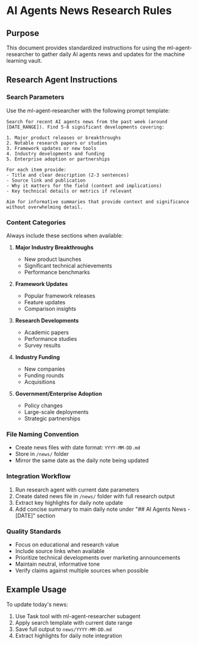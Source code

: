 # AI Agents News Research Rules

## Purpose
This document provides standardized instructions for using the ml-agent-researcher to gather daily AI agents news and updates for the machine learning vault.

## Research Agent Instructions

### Search Parameters
Use the ml-agent-researcher with the following prompt template:

```
Search for recent AI agents news from the past week (around [DATE_RANGE]). Find 5-8 significant developments covering:

1. Major product releases or breakthroughs
2. Notable research papers or studies  
3. Framework updates or new tools
4. Industry developments and funding
5. Enterprise adoption or partnerships

For each item provide:
- Title and clear description (2-3 sentences)
- Source link and publication
- Why it matters for the field (context and implications)
- Key technical details or metrics if relevant

Aim for informative summaries that provide context and significance without overwhelming detail.
```

### Content Categories
Always include these sections when available:

1. **Major Industry Breakthroughs**
   - New product launches
   - Significant technical achievements
   - Performance benchmarks

2. **Framework Updates**
   - Popular framework releases
   - Feature updates
   - Comparison insights

3. **Research Developments**
   - Academic papers
   - Performance studies
   - Survey results

4. **Industry Funding**
   - New companies
   - Funding rounds
   - Acquisitions

5. **Government/Enterprise Adoption**
   - Policy changes
   - Large-scale deployments
   - Strategic partnerships

### File Naming Convention
- Create news files with date format: `YYYY-MM-DD.md`
- Store in `/news/` folder
- Mirror the same date as the daily note being updated

### Integration Workflow
1. Run research agent with current date parameters
2. Create dated news file in `/news/` folder with full research output
3. Extract key highlights for daily note update
4. Add concise summary to main daily note under "## AI Agents News - [DATE]" section

### Quality Standards
- Focus on educational and research value
- Include source links when available
- Prioritize technical developments over marketing announcements
- Maintain neutral, informative tone
- Verify claims against multiple sources when possible

## Example Usage

To update today's news:
1. Use Task tool with ml-agent-researcher subagent
2. Apply search template with current date range
3. Save full output to `news/YYYY-MM-DD.md`
4. Extract highlights for daily note integration